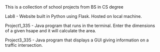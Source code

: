 This is a collection of school projects from BS in CS degree

Lab8 - Website built in Python using Flask. Hosted on local machine.

Project1_335 - Java program that runs in the terminal. Enter the dimensions of a given hsape and it will calculate the area. 

Project3_335 - Java program that displays a GUI giving information on a traffic intersection.
